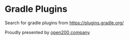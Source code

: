 # Gradle Plugins

Search for gradle plugins from https://plugins.gradle.org/

Proudly presented by [open200 company](https://open200.com/) 